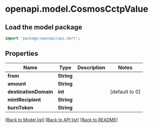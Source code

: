 # openapi.model.CosmosCctpValue

## Load the model package
```dart
import 'package:openapi/api.dart';
```

## Properties
Name | Type | Description | Notes
------------ | ------------- | ------------- | -------------
**from** | **String** |  | 
**amount** | **String** |  | 
**destinationDomain** | **int** |  | [default to 0]
**mintRecipient** | **String** |  | 
**burnToken** | **String** |  | 

[[Back to Model list]](../README.md#documentation-for-models) [[Back to API list]](../README.md#documentation-for-api-endpoints) [[Back to README]](../README.md)


